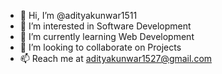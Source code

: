 - 👋 Hi, I’m @adityakunwar1511
- 👀 I’m interested in Software Development
- 🌱 I’m currently learning Web Development
- 💞️ I’m looking to collaborate on Projects
- 📫 Reach me at adityakunwar1527@gmail.com

<!---
adityakunwar1511/adityakunwar1511 is a ✨ special ✨ repository because its `README.md` (this file) appears on your GitHub profile.
You can click the Preview link to take a look at your changes.
--->
